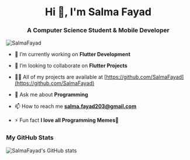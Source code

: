 <h1 align="center">Hi 👋, I'm Salma Fayad</h1>
<h3 align="center">A Computer Science Student & Mobile Developer</h3>
<p align="left"> <img src="https://komarev.com/ghpvc/?username=SalmaFayad" alt="SalmaFayad" /> </p>

- 🔭 I’m currently working on **Flutter Development**

- 👯 I’m looking to collaborate on **Flutter Projects**

- 👨‍💻 All of my projects are available at [https://github.com/SalmaFayad](https://github.com/SalmaFayad)

- 💬 Ask me about **Programming**

- 📫 How to reach me **salma.fayad203@gmail.com**

- ⚡ Fun fact **I love all Programming Memes🤩**


### My GitHub Stats
![SalmaFayad's GitHub stats](https://github-readme-stats.vercel.app/api?username=SalmaFayad&theme=dark&show_icons=true)
